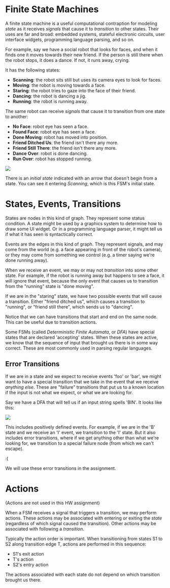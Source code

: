 Finite State Machines
=========

A finite state machine is a useful computational contraption for
modeling _state_ as it receives _signals_ that cause it to
_transition_ to other states. Their uses are far and broad: embedded
systems, stateful electronic circuits, user interface widgets,
programming language parsing, and so on.

For example, say we have a social robot that looks for faces, and when
it finds one it moves towards their new friend. If the person is still
there when the robot stops, it does a dance. If not, it runs away,
crying.

It has the following states:

* **Scanning**: the robot sits still but uses its camera eyes to look
    for faces.
* **Moving**: the robot is moving towards a face.
* **Staring**: the robot tries to gaze into the face of their friend.
* **Dancing**: the robot is dancing a jig.
* **Running**: the robot is running away.

The same robot can receive _signals_ that cause it to transition from
one state to another:

* **No Face**: robot eye has seen a face.
* **Found Face**: robot eye has seen a face.
* **Done Moving**: robot has moved into position.
* **Friend Ditched Us**: the friend isn't there any more.
* **Friend Still There**: the friend isn't there any more.
* **Dance Over**: robot is done dancing.
* **Run Over**: robot has stopped running.

![](https://raw.github.com/johnsogg/cs2270/master/homeworks/hw-10-fsm/robot-fsm-example.png)

There is an _initial state_ indicated with an arrow that doesn't begin
from a state. You can see it entering _Scanning_, which is this FSM's
initial state.

States, Events, Transitions
======

States are nodes in this kind of graph. They represent some status
condition. A state might be used by a graphics system to determine how
to draw some UI widget. Or in a programming language parser, it might
tell us if what it has seen is syntactically correct.

Events are the edges in this kind of graph. They represent signals,
and may come from the world (e.g. a face appearing in front of the
robot's camera), or they may come from something we control (e.g. a
timer saying we're done running away).

When we receive an event, we may or may not _transition_ into some
other state. For example, if the robot is running away but happens to
see a face, it will ignore that event, because the only event that
causes us to transition from the "running" state is "done moving".

If we are in the "staring" state, we have two possible events that
will cause a transition. Either "friend ditched us", which causes a
transition to "running", or "friend still there", which sends us to
"dancing".

Notice that we can have transitions that start and end on the same
node. This can be useful due to transition actions.

Some FSMs (called _Deterministic Finite Automata_, or _DFA_) have
special states that are declared 'accepting' states. When these states
are active, we know that the sequence of input that brought us there
is in some way correct. These are most commonly used in parsing
regular languages.

Error Transitions
------

If we are in a state and we expect to receive events 'foo' or 'bar',
we might want to have a special transition that we take in the event
that we receive _anything else_. These are "failure" transitions that
put us to a known location if the input is not what we expect, or what
we are looking for.

Say we have a DFA that will tell us if an input string spells
'BIN'. It looks like this:

![](https://raw.github.com/johnsogg/cs2270/master/homeworks/hw-10-fsm/fsm-bin.png)

This includes positively defined events. For example, if we are in the
'B' state and we receive an 'I' event, we transition to the 'I'
state. But it also includes error transitions, where if we get
anything other than what we're looking for, we transition to a special
failure node (from which we can't escape).

:(

We will use these error transitions in the assignment.

Actions
========

(Actions are not used in this HW assignment)

When a FSM receives a signal that triggers a transition, we may
perform actions. These actions may be associated with entering or
exiting the _state_ (regardless of which signal caused the
transition). Other actions may be associated with following a
_transition_.

Typically the action order is important. When transitioning from
states S1 to S2 along transition edge T, actions are performed in this
sequence:

* S1's exit action
* T's action
* S2's entry action

The actions associated with each state do not depend on which
transition brought us there.


